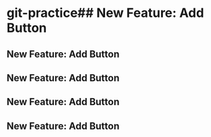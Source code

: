 # git-practice## New Feature: Add Button
## New Feature: Add Button
## New Feature: Add Button
## New Feature: Add Button
## New Feature: Add Button
